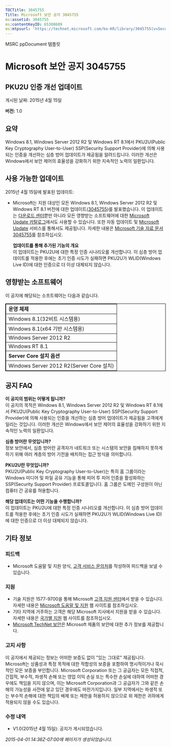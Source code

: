 ```yaml
---
TOCTitle: 3045755
Title: Microsoft 보안 공지 3045755
ms:assetid: 3045755
ms:contentKeyID: 65308609
ms:mtpsurl: 'https://technet.microsoft.com/ko-KR/library/3045755(v=Security.10)'
---
```


MSRC ppDocument 템플릿

Microsoft 보안 공지 3045755
===========================

PKU2U 인증 개선 업데이트
------------------------

게시된 날짜: 2015년 4월 15일

**버전:** 1.0

요약
----

<span id="sectionToggle0"></span>
Windows 8.1, Windows Server 2012 R2 및 Windows RT 8.1에서 PKU2U(Public Key Cryptography User-to-User) SSP(Security Support Provider)에 의해 사용되는 인증을 개선하는 심층 방어 업데이트가 제공됨을 알려드립니다. 이러한 개선은 Windows에서 보안 제어의 효율성을 강화하기 위한 지속적인 노력의 일환입니다.

사용 가능한 업데이트
--------------------

<span id="sectionToggle1"></span>
2015년 4월 15일에 발표된 업데이트:

-   Microsoft는 지원 대상인 모든 Windows 8.1, Windows Server 2012 R2 및 Windows RT 8.1 버전에 대한 업데이트([3045755](http://support.microsoft.com/ko-kr/kb/3045755))를 발표했습니다. 이 업데이트는 [다운로드 센터](https://www.microsoft.com/ko-kr/download/default.aspx)뿐만 아니라 모든 영향받는 소프트웨어에 대한 [Microsoft Update 카탈로그](http://catalog.update.microsoft.com/v7/site/install.aspx)에서도 사용할 수 있습니다. 또한 자동 업데이트 및 [Microsoft Update](http://update.microsoft.com/microsoftupdate/v6/vistadefault.aspx?ln=ko-kr) 서비스를 통해서도 제공됩니다. 자세한 내용은 [Microsoft 기술 자료 문서 3045755](http://support.microsoft.com/ko-kr/kb/3045755)를 참조하십시오.

    **업데이트를 통해 추가된 기능의 개요**   
    이 업데이트는 PKU2U에 대한 특정 인증 시나리오를 개선합니다. 이 심층 방어 업데이트를 적용한 후에는 초기 인증 시도가 실패하면 PKU2U가 WLID(Windows Live ID)에 대한 인증으로 더 이상 대체되지 않습니다.

영향받는 소프트웨어
-------------------

<span id="sectionToggle2"></span>
이 공지에 해당되는 소프트웨어는 다음과 같습니다.

 
<p> </p>
<table style="border:1px solid black;">
<colgroup>
<col width="100%" />
</colgroup>
<tbody>
<tr class="odd">
<td style="border:1px solid black;"><strong>운영 체제</strong></td>
</tr>
<tr class="even">
<td style="border:1px solid black;">Windows 8.1(32비트 시스템용)</td>
</tr>
<tr class="odd">
<td style="border:1px solid black;">Windows 8.1(x64 기반 시스템용)</td>
</tr>
<tr class="even">
<td style="border:1px solid black;">Windows Server 2012 R2</td>
</tr>
<tr class="odd">
<td style="border:1px solid black;">Windows RT 8.1</td>
</tr>
<tr class="even">
<td style="border:1px solid black;"><strong>Server Core 설치 옵션</strong></td>
</tr>
<tr class="odd">
<td style="border:1px solid black;">Windows Server 2012 R2(Server Core 설치)</td>
</tr>
</tbody>
</table>
  
공지 FAQ  
--------
  
<span id="sectionToggle3"></span>
**이 공지의 범위는 어떻게 됩니까?**    
이 공지의 목적은 Windows 8.1, Windows Server 2012 R2 및 Windows RT 8.1에서 PKU2U(Public Key Cryptography User-to-User) SSP(Security Support Provider)에 의해 사용되는 인증을 개선하는 심층 방어 업데이트가 제공됨을 고객에게 일리는 것입니다. 이러한 개선은 Windows에서 보안 제어의 효율성을 강화하기 위한 지속적인 노력의 일환입니다.
  
**심층 방어란 무엇입니까?**    
정보 보안에서, 심층 방어란 공격자가 네트워크 또는 시스템의 보안을 침해하지 못하게 하기 위해 여러 계층의 방어 기전을 배치하는 접근 방식을 의미합니다.
  
**PKU2U란 무엇입니까?**    
PKU2U(Public Key Cryptography User-to-User)는 특히 홈 그룹이라는 Windows 미디어 및 파일 공유 기능을 통해 피어 투 피어 인증을 활성화하는 SSP(Security Support Provider) 프로토콜입니다. 홈 그룹은 도메인 구성원이 아닌 컴퓨터 간 공유를 허용합니다.
  
**해당 업데이트는 어떤 기능을 수행합니까?**  
이 업데이트는 PKU2U에 대한 특정 인증 시나리오를 개선합니다. 이 심층 방어 업데이트를 적용한 후에는 초기 인증 시도가 실패하면 PKU2U가 WLID(Windows Live ID)에 대한 인증으로 더 이상 대체되지 않습니다.
  
기타 정보  
---------
  
<span id="sectionToggle4"></span>
### 피드백
  
-   Microsoft 도움말 및 지원 양식, [고객 서비스 문의처](http://support.microsoft.com/ko-kr/kb/?scid=sw;en;1257&amp;showpage=1&amp;ws=technet&amp;sd=tech)를 작성하여 피드백을 보낼 수 있습니다.
  
### 지원
  
-   기술 지원은 1577-9700을 통해 Microsoft [고객 지원 센터](http://go.microsoft.com/fwlink/?linkid=21131)에서 받을 수 있습니다. 자세한 내용은 [Microsoft 도움말 및 지원](http://support.microsoft.com/?ln=ko) 웹 사이트를 참조하십시오.  
-   기타 지역에 거주하는 고객은 해당 Microsoft 지사에서 지원을 받을 수 있습니다. 자세한 내용은 [국가별 지원](http://go.microsoft.com/fwlink/?linkid=21155) 웹 사이트를 참조하십시오.  
-   [Microsoft TechNet 보안](http://technet.microsoft.com/ko-kr/security/default.aspx)은 Microsoft 제품의 보안에 대한 추가 정보를 제공합니다.
  
### 고지 사항
  
이 공지에서 제공되는 정보는 어떠한 보증도 없이 "있는 그대로" 제공됩니다. Microsoft는 상품성과 특정 목적에 대한 적합성의 보증을 포함하여 명시적이거나 묵시적인 모든 보증을 부인합니다. Microsoft Corporation 또는 그 공급자는 모든 직접적, 간접적, 부수적, 파생적 손해 또는 영업 이익 손실 또는 특수한 손실에 대하여 어떠한 경우에도 책임을 지지 않으며, 이는 Microsoft Corporation과 그 공급자가 그와 같은 손해의 가능성을 사전에 알고 있던 경우에도 마찬가지입니다. 일부 지역에서는 파생적 또는 부수적 손해에 대한 책임의 배제 또는 제한을 허용하지 않으므로 위 제한은 귀하에게 적용되지 않을 수도 있습니다.
  
### 수정 내역
  
-   V1.0(2015년 4월 15일): 공지가 게시되었습니다.
  
*2015-04-01 14:36Z-07:00에 페이지가 생성되었습니다.*
